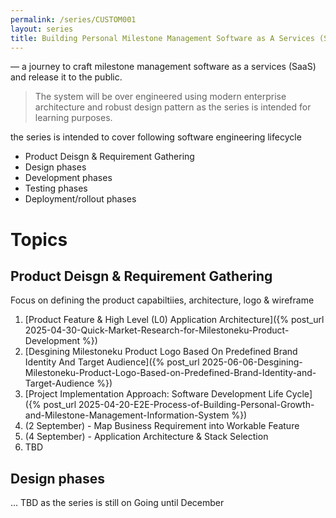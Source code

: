 ```yaml
---
permalink: /series/CUSTOM001
layout: series
title: Building Personal Milestone Management Software as A Services (SaaS) using Modern Enterprise Architecture
---
```


&mdash; a journey to craft milestone management software as a services (SaaS) and release it to the public.

> The system will be over engineered using modern enterprise architecture and robust design pattern as the series is intended for learning purposes.

the series is intended to cover following software engineering lifecycle

- Product Deisgn & Requirement Gathering
- Design phases
- Development phases
- Testing phases
- Deployment/rollout phases

# Topics

## Product Deisgn & Requirement Gathering

Focus on defining the product capabiltiies, architecture, logo & wireframe

1. [Product Feature & High Level (L0) Application Architecture]({% post_url 2025-04-30-Quick-Market-Research-for-Milestoneku-Product-Development %})
2. [Desgining Milestoneku Product Logo Based On Predefined Brand Identity And Target Audience]({% post_url 2025-06-06-Desgining-Milestoneku-Product-Logo-Based-on-Predefined-Brand-Identity-and-Target-Audience %})
3. [Project Implementation Approach: Software Development Life Cycle]({% post_url 2025-04-20-E2E-Process-of-Building-Personal-Growth-and-Milestone-Management-Information-System %})
4. (2 September) - Map Business Requirement into Workable Feature
5. (4 September) - Application Architecture & Stack Selection
6. TBD

## Design phases

... TBD as the series is still on Going until December